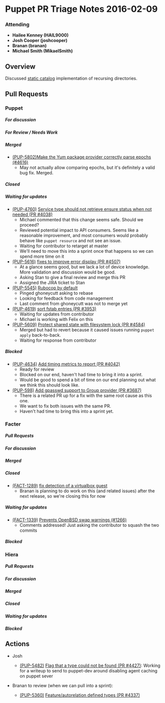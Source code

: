 # Puppet PR Triage Notes 2016-02-09

### Attending
* **Hailee Kenney (HAIL9000)**
* **Josh Cooper (joshcooper)**
* **Branan (branan)**
* **Michael Smith (MikaelSmith)**

## Overview

Discussed [static catalog](https://tickets.puppetlabs.com/browse/PUP-5497) implementation of recursing directories.

## Pull Requests

### Puppet

##### For discussion

##### For Review / Needs Work

##### Merged

* [(PUP-5802)]((https://tickets.puppetlabs.com/browse/PUP-5734))[Make the Yum package provider correctly parse epochs (#4616)](https://github.com/puppetlabs/puppet/pull/4616)
  - May not actually allow comparing epochs, but it's definitely a valid bug fix. Merged.

##### Closed

##### Waiting for updates

* [(PUP-4760)](https://tickets.puppetlabs.com/browse/PUP-4760) [Service type should not retrieve ensure status when not needed (PR #4038)](https://github.com/puppetlabs/puppet/pull/4038)
  - Michael commented that this change seems safe. Should we proceed?
  - Reviewed potential impact to API consumers. Seems like a reasonable improvement, and most consumers would probably behave like `puppet resource` and not see an issue.
  - Waiting for contributor to retarget at master
  - We'll need to move this into a sprint once that happens so we can spend more time on it
* [(PUP-5616)](https://tickets.puppetlabs.com/browse/PUP-5615) [fixes to improve error display (PR #4507)](https://github.com/puppetlabs/puppet/pull/4507)
  - At a glance seems good, but we lack a lot of device knowledge. More validation and discussion would be good.
  - Asking Stan to give a final review and merge this PR
  - Assigned the JIRA ticket to Stan
* [(PUP-5545)](https://tickets.puppetlabs.com/browse/PUP-5545) [Rubocop by default](https://github.com/puppetlabs/puppet/pull/4463)
  - Pinged ghoneycutt asking to rebase
  - Looking for feedback from code management
  - Last comment from ghoneycutt was not to merge yet
* [(PUP-4619)](https://tickets.puppetlabs.com/browse/PUP-4619) [sort fstab entries (PR #3953)](https://github.com/puppetlabs/puppet/pull/3953)
  - Waiting for updates from contributor
  - Michael is working with Felix on this
* [(PUP-5609)](https://tickets.puppetlabs.com/browse/PUP-5609) [Protect shared state with filesystem lock (PR #4584)](https://github.com/puppetlabs/puppet/pull/4584)
  - Merged but had to revert because it caused issues running `puppet apply` back-to-back.
  - Waiting for response from contributor

##### Blocked
* [(PUP-4634)](https://tickets.puppetlabs.com/browse/PUP-4634) [Add timing metrics to report (PR #4042)](https://github.com/puppetlabs/puppet/pull/4042)
  - Ready for review
  - Blocked on our end, haven't had time to bring it into a sprint.
  - Would be good to spend a bit of time on our end planning out what we think this should look like.
* [(PUP-598)](https://tickets.puppetlabs.com/browse/PUP-598) [Add gpasswd support to Group provider (PR #3687)](https://github.com/puppetlabs/puppet/pull/3687)
  - There is a related PR up for a fix with the same root cause as this one.
  - We want to fix both issues with the same PR.
  - Haven't had time to bring this into a sprint yet.

### Facter

##### Pull Requests

##### For discussion

##### Merged

##### Closed

* [(FACT-1289)](https://tickets.puppetlabs.com/browse/FACT-1289) [fix detection of a virtualbox guest](https://github.com/puppetlabs/facter/pull/1240)
  - Branan is planning to do work on this (and related issues) after the next release, so we're closing this for now

##### Waiting for updates

* [(FACT-1339)](https://tickets.puppetlabs.com/browse/FACT-1339) [Prevents OpenBSD swap warnings (#1266)](https://github.com/puppetlabs/facter/pull/1266)
  - Comments addressed! Just asking the contributor to squash the two commits

##### Blocked

### Hiera

##### Pull Requests

##### For discussion

##### Merged

##### Closed

##### Waiting for updates

##### Blocked

## Actions

* Josh
  - [(PUP-5482)](https://tickets.puppetlabs.com/browse/PUP-5482) [Flag that a type could not be found (PR #4427)](https://github.com/puppetlabs/puppet/pull/4427): Working for a writeup to send to puppet-dev around disabling agent caching on puppet sever

* Branan to review (when we can pull into a sprint):
  - [(PUP-5360)](https://tickets.puppetlabs.com/browse/PUP-5360) [Feature/autorelation defined types (PR #4337)](https://github.com/puppetlabs/puppet/pull/4337)
